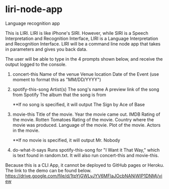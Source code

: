 # liri-node-app
Language recognition app

This is LIRI. LIRI is like iPhone's SIRI. However, while SIRI is a Speech Interpretation and Recognition Interface, LIRI is a Language Interpretation and Recognition Interface. LIRI will be a command line node app that takes in parameters and gives you back data.

The user will be able to type in the 4 prompts shown below, and receive the output logged to the console. 
  1) concert-this
      Name of the venue
      Venue location
      Date of the Event (use moment to format this as "MM/DD/YYYY")

  2) spotify-this-song
      Artist(s)
      The song's name
      A preview link of the song from Spotify
      The album that the song is from
      
      **If no song is specified, it will output The Sign by Ace of Base
      
  3) movie-this
      Title of the movie.
      Year the movie came out.
      IMDB Rating of the movie.
      Rotten Tomatoes Rating of the movie.
      Country where the movie was produced.
      Language of the movie.
      Plot of the movie.
      Actors in the movie.
      
      **If no movie is specified, it will output Mr. Nobody

  4) do-what-it-says
      Runs spotify-this-song for "I Want it That Way," which is text found in random.txt.
      It will also run concert-this and movie-this.


Because this is a CLI App, it cannot be deployed to GitHub pages or Heroku. The link to the demo can be found below.
https://drive.google.com/file/d/1tpYjGWLyJYV6MFlaJOcbNANjWlP1DNMj/view
